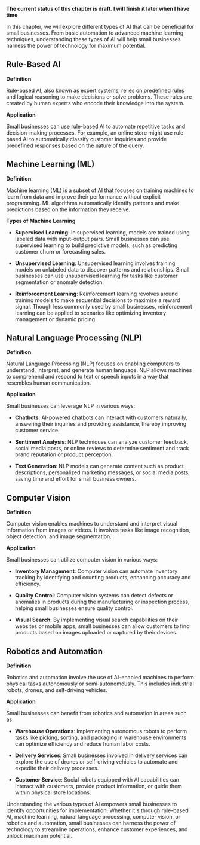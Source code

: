 **The current status of this chapter is draft. I will finish it later when I have time**

In this chapter, we will explore different types of AI that can be beneficial for small businesses. From basic automation to advanced machine learning techniques, understanding these types of AI will help small businesses harness the power of technology for maximum potential.

Rule-Based AI
-------------

**Definition**

Rule-based AI, also known as expert systems, relies on predefined rules and logical reasoning to make decisions or solve problems. These rules are created by human experts who encode their knowledge into the system.

**Application**

Small businesses can use rule-based AI to automate repetitive tasks and decision-making processes. For example, an online store might use rule-based AI to automatically classify customer inquiries and provide predefined responses based on the nature of the query.

Machine Learning (ML)
---------------------

**Definition**

Machine learning (ML) is a subset of AI that focuses on training machines to learn from data and improve their performance without explicit programming. ML algorithms automatically identify patterns and make predictions based on the information they receive.

**Types of Machine Learning**

* **Supervised Learning**: In supervised learning, models are trained using labeled data with input-output pairs. Small businesses can use supervised learning to build predictive models, such as predicting customer churn or forecasting sales.

* **Unsupervised Learning**: Unsupervised learning involves training models on unlabeled data to discover patterns and relationships. Small businesses can use unsupervised learning for tasks like customer segmentation or anomaly detection.

* **Reinforcement Learning**: Reinforcement learning revolves around training models to make sequential decisions to maximize a reward signal. Though less commonly used by small businesses, reinforcement learning can be applied to scenarios like optimizing inventory management or dynamic pricing.

Natural Language Processing (NLP)
---------------------------------

**Definition**

Natural Language Processing (NLP) focuses on enabling computers to understand, interpret, and generate human language. NLP allows machines to comprehend and respond to text or speech inputs in a way that resembles human communication.

**Application**

Small businesses can leverage NLP in various ways:

* **Chatbots**: AI-powered chatbots can interact with customers naturally, answering their inquiries and providing assistance, thereby improving customer service.

* **Sentiment Analysis**: NLP techniques can analyze customer feedback, social media posts, or online reviews to determine sentiment and track brand reputation or product perception.

* **Text Generation**: NLP models can generate content such as product descriptions, personalized marketing messages, or social media posts, saving time and effort for small business owners.

Computer Vision
---------------

**Definition**

Computer vision enables machines to understand and interpret visual information from images or videos. It involves tasks like image recognition, object detection, and image segmentation.

**Application**

Small businesses can utilize computer vision in various ways:

* **Inventory Management**: Computer vision can automate inventory tracking by identifying and counting products, enhancing accuracy and efficiency.

* **Quality Control**: Computer vision systems can detect defects or anomalies in products during the manufacturing or inspection process, helping small businesses ensure quality control.

* **Visual Search**: By implementing visual search capabilities on their websites or mobile apps, small businesses can allow customers to find products based on images uploaded or captured by their devices.

Robotics and Automation
-----------------------

**Definition**

Robotics and automation involve the use of AI-enabled machines to perform physical tasks autonomously or semi-autonomously. This includes industrial robots, drones, and self-driving vehicles.

**Application**

Small businesses can benefit from robotics and automation in areas such as:

* **Warehouse Operations**: Implementing autonomous robots to perform tasks like picking, sorting, and packaging in warehouse environments can optimize efficiency and reduce human labor costs.

* **Delivery Services**: Small businesses involved in delivery services can explore the use of drones or self-driving vehicles to automate and expedite their delivery processes.

* **Customer Service**: Social robots equipped with AI capabilities can interact with customers, provide product information, or guide them within physical store locations.

Understanding the various types of AI empowers small businesses to identify opportunities for implementation. Whether it's through rule-based AI, machine learning, natural language processing, computer vision, or robotics and automation, small businesses can harness the power of technology to streamline operations, enhance customer experiences, and unlock maximum potential.
